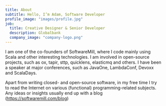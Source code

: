 ```yaml
---
title: About
subtitle: Hello, I’m Adam, Software Developer
profile_image: "images/profile.jpg"
job:
  title: Creative Designer & Senior Developer
  description: Globalbank
  company_image: "company-logo.png"
---
```

I am one of the co-founders of SoftwareMill, where I code mainly using Scala and other interesting technologies. I am involved in open-source projects, such as ox, tapir, sttp, quicklens, elasticmq and others. I have been a speaker at major conferences, such as JavaOne, LambdaConf, Devoxx and ScalaDays.

Apart from writing closed- and open-source software, in my free time I try to read the Internet on various (functional) programming-related subjects. Any ideas or insights usually end up with a blog (https://softwaremill.com/blog)
